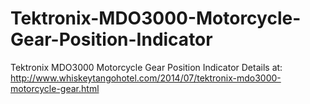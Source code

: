 # Tektronix-MDO3000-Motorcycle-Gear-Position-Indicator
Tektronix MDO3000 Motorcycle Gear Position Indicator
Details at:
http://www.whiskeytangohotel.com/2014/07/tektronix-mdo3000-motorcycle-gear.html

